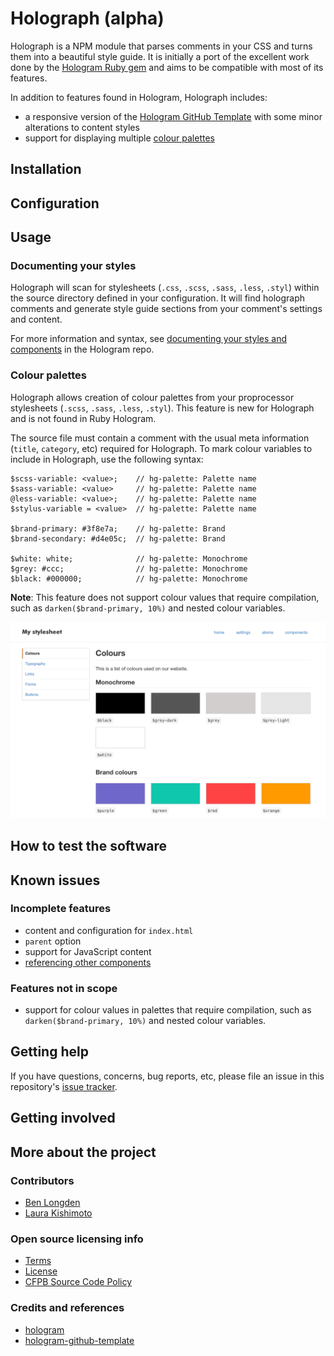 # Holograph (alpha)

Holograph is a NPM module that parses comments in your CSS and turns them into a beautiful style guide. It is initially a port of the excellent work done by the [Hologram Ruby gem](https://trulia.github.io/hologram/) and aims to be compatible with most of its features.

In addition to features found in Hologram, Holograph includes:
* a responsive version of the [Hologram GitHub Template](https://github.com/wearecube/hologram-github-theme) with some minor alterations to content styles
* support for displaying multiple [colour palettes](#colour-palettes)

## Installation

## Configuration

## Usage

### Documenting your styles

Holograph will scan for stylesheets (`.css`, `.scss`, `.sass`, `.less`, `.styl`) within the source directory defined in your configuration. It will find holograph comments and generate style guide sections from your comment's settings and content.

For more information and syntax, see [documenting your styles and components](https://github.com/trulia/hologram#documenting-your-styles-and-components) in the Hologram repo.

### Colour palettes

Holograph allows creation of colour palettes from your proprocessor stylesheets (`.scss`, `.sass`, `.less`, `.styl`). This feature is new for Holograph and is not found in Ruby Hologram.

The source file must contain a comment with the usual meta information (`title`, `category`, etc) required for Holograph. To mark colour variables to include in Holograph, use the following syntax:

    $scss-variable: <value>;    // hg-palette: Palette name
    $sass-variable: <value>     // hg-palette: Palette name
    @less-variable: <value>;    // hg-palette: Palette name
    $stylus-variable = <value>  // hg-palette: Palette name

    $brand-primary: #3f8e7a;    // hg-palette: Brand
    $brand-secondary: #d4e05c;  // hg-palette: Brand

    $white: white;              // hg-palette: Monochrome
    $grey: #ccc;                // hg-palette: Monochrome
    $black: #000000;            // hg-palette: Monochrome

**Note**: This feature does not support colour values that require compilation, such as `darken($brand-primary, 10%)` and nested colour variables.

![colour palettes](docs/example-palettes.png?raw=true)

## How to test the software

## Known issues

### Incomplete features

* content and configuration for `index.html`
* `parent` option
* support for JavaScript content
* [referencing other components](https://github.com/trulia/hologram#referencing-other-components)

### Features not in scope
* support for colour values in palettes that require compilation, such as `darken($brand-primary, 10%)` and nested colour variables.

## Getting help

If you have questions, concerns, bug reports, etc, please file an issue in this repository's [issue tracker](https://github.com/blongden/holograph/issues).

## Getting involved

## More about the project

### Contributors
* [Ben Longden](https://twitter.com/blongden)
* [Laura Kishimoto](https://twitter.com/chicgeek)

### Open source licensing info
* [Terms](TERMS.md)
* [License](LICENSE)
* [CFPB Source Code Policy](https://github.com/cfpb/source-code-policy/)

### Credits and references

* [hologram](https://trulia.github.io/hologram/)
* [hologram-github-template](https://github.com/wearecube/hologram-github-theme)
